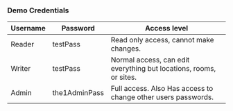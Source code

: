 ### Demo Credentials

Username | Password | Access level
---|---|---
Reader | testPass | Read only access, cannot make changes.
Writer | testPass | Normal access, can edit everything but locations, rooms, or sites.
Admin | the1AdminPass | Full access. Also Has access to change other users passwords.
